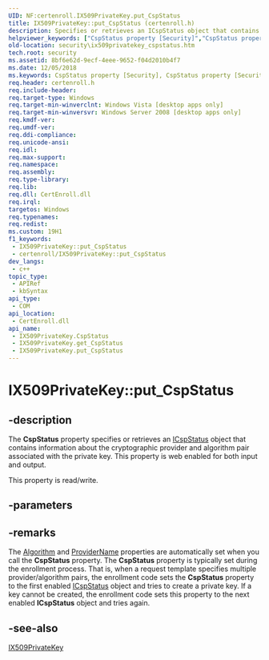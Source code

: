 ```yaml
---
UID: NF:certenroll.IX509PrivateKey.put_CspStatus
title: IX509PrivateKey::put_CspStatus (certenroll.h)
description: Specifies or retrieves an ICspStatus object that contains information about the cryptographic provider and algorithm pair associated with the private key. (Put)
helpviewer_keywords: ["CspStatus property [Security]","CspStatus property [Security]","IX509PrivateKey interface","IX509PrivateKey interface [Security]","CspStatus property","IX509PrivateKey.CspStatus","IX509PrivateKey.put_CspStatus","IX509PrivateKey::CspStatus","IX509PrivateKey::get_CspStatus","IX509PrivateKey::put_CspStatus","certenroll/IX509PrivateKey::CspStatus","certenroll/IX509PrivateKey::get_CspStatus","certenroll/IX509PrivateKey::put_CspStatus","put_CspStatus","security.ix509privatekey_cspstatus"]
old-location: security\ix509privatekey_cspstatus.htm
tech.root: security
ms.assetid: 8bf6e62d-9ecf-4eee-9652-f04d2010b4f7
ms.date: 12/05/2018
ms.keywords: CspStatus property [Security], CspStatus property [Security],IX509PrivateKey interface, IX509PrivateKey interface [Security],CspStatus property, IX509PrivateKey.CspStatus, IX509PrivateKey.put_CspStatus, IX509PrivateKey::CspStatus, IX509PrivateKey::get_CspStatus, IX509PrivateKey::put_CspStatus, certenroll/IX509PrivateKey::CspStatus, certenroll/IX509PrivateKey::get_CspStatus, certenroll/IX509PrivateKey::put_CspStatus, put_CspStatus, security.ix509privatekey_cspstatus
req.header: certenroll.h
req.include-header: 
req.target-type: Windows
req.target-min-winverclnt: Windows Vista [desktop apps only]
req.target-min-winversvr: Windows Server 2008 [desktop apps only]
req.kmdf-ver: 
req.umdf-ver: 
req.ddi-compliance: 
req.unicode-ansi: 
req.idl: 
req.max-support: 
req.namespace: 
req.assembly: 
req.type-library: 
req.lib: 
req.dll: CertEnroll.dll
req.irql: 
targetos: Windows
req.typenames: 
req.redist: 
ms.custom: 19H1
f1_keywords:
 - IX509PrivateKey::put_CspStatus
 - certenroll/IX509PrivateKey::put_CspStatus
dev_langs:
 - c++
topic_type:
 - APIRef
 - kbSyntax
api_type:
 - COM
api_location:
 - CertEnroll.dll
api_name:
 - IX509PrivateKey.CspStatus
 - IX509PrivateKey.get_CspStatus
 - IX509PrivateKey.put_CspStatus
---
```


# IX509PrivateKey::put_CspStatus


## -description

The <b>CspStatus</b> property specifies or retrieves an <a href="/windows/desktop/api/certenroll/nn-certenroll-icspstatus">ICspStatus</a> object that contains information about the cryptographic provider and algorithm pair associated with the private key. This property is web enabled for both input and output.

This property is read/write.

## -parameters

## -remarks

The <a href="/windows/desktop/api/certenroll/nf-certenroll-ix509privatekey-get_algorithm">Algorithm</a> and <a href="/windows/desktop/api/certenroll/nf-certenroll-ix509privatekey-get_providername">ProviderName</a> properties are automatically set when you call the <b>CspStatus</b> property. The <b>CspStatus</b> property is typically set during the enrollment process. That is, when a request template specifies multiple provider/algorithm pairs, the enrollment code sets the <b>CspStatus</b> property to the first enabled <a href="/windows/desktop/api/certenroll/nn-certenroll-icspstatus">ICspStatus</a> object and tries to create a private key. If a key cannot be created, the enrollment code sets this property to the next enabled <b>ICspStatus</b> object and tries again.

## -see-also

<a href="/windows/desktop/api/certenroll/nn-certenroll-ix509privatekey">IX509PrivateKey</a>
